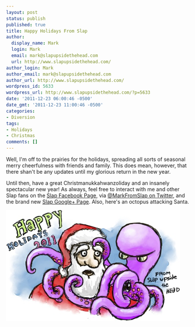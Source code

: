 ```yaml
---
layout: post
status: publish
published: true
title: Happy Holidays From Slap
author:
  display_name: Mark
  login: Mark
  email: mark@slapupsidethehead.com
  url: http://www.slapupsidethehead.com/
author_login: Mark
author_email: mark@slapupsidethehead.com
author_url: http://www.slapupsidethehead.com/
wordpress_id: 5633
wordpress_url: http://www.slapupsidethehead.com/?p=5633
date: '2011-12-23 06:00:46 -0500'
date_gmt: '2011-12-23 11:00:46 -0500'
categories:
- Diversion
tags:
- Holidays
- Christmas
comments: []
---
```

Well, I'm off to the prairies for the holidays, spreading all sorts of seasonal merry cheerfulness with friends and family. This does mean, however, that there shan't be any updates until my glorious return in the new year.

Until then, have a great Christmanukkahwanzoliday and an insanely spectacular new year! As always, feel free to interact with me and other Slap fans on the [Slap Facebook Page](http://www.facebook.com/slapupsidethehead "Face it, booky!"), via [@MarkFromSlap on Twitter](http://twitter.com/MarkFromSlap "Ittertrotter"), and the brand new [Slap Google+ Page](http://plus.google.com/108080544335917602368 "Googley Boogley"). Also, here's an octopus attacking Santa.

![Santa claus being attacked by a large octopus.](/wp-content/media/2011/12/santa-and-octopus.jpg "In watercolour for a change, why not?")

